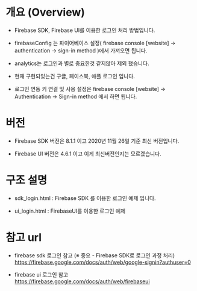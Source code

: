 # 개요 (Overview)
- Firebase SDK, Firebase UI를 이용한 로그인 처리 방법입니다.

- firebaseConfig 는 파이어베이스 설정( firebase console [website] -> authentication -> sign-in method )에서 가져오면 됩니다.

- analytics는 로그인과 별로 중요한것 같지않아 제외 했습니다.

- 현재 구현되있는건 구글, 페이스북, 애플 로그인 입니다.

- 로그인 연동 키 연결 및 사용 설정은 firebase console [website] -> Authentication -> Sign-in method 에서 하면 됩니다.

# 버전
- Firebase SDK 버전은 8.1.1 이고 2020년 11월 26일 기준 최신 버전입니다.

- Firebase UI 버전은 4.6.1 이고 이게 최신버전인지는 모르겠습니다.

# 구조 설명
- sdk_login.html : Firebase SDK 를 이용한 로그인 예제 입니다.

- ui_login.html : FirebaseUI를 이용한 로그인 예제

# 참고 url

- firebase sdk 로그인 참고 (※ 중요 - Firebase SDK로 로그인 과정 처리)  
    https://firebase.google.com/docs/auth/web/google-signin?authuser=0

- firebase ui 로그인 참고  
    https://firebase.google.com/docs/auth/web/firebaseui